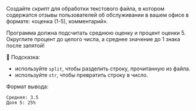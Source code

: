 Создайте скрипт для обработки текстового файла, в котором содержатся отзывы пользователей об обслуживании в вашем офисе в формате: «оценка (1-5), комментарий».

Программа должна подсчитать среднюю оценку и процент оценки 5. Округлите процент до целого числа, а среднее значение до 1 знака после запятой! 

📌 Подсказка: 
- используйте `split`, чтобы разделить строку, прочитанную из файла. 
- используйте `str`, чтобы превратить строку в число.

Формат вывода:
```
Средняя: 3.5
Доля 5: 25%
```